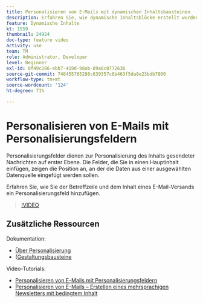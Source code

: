 ```yaml
---
title: Personalisieren von E-Mails mit dynamischen Inhaltsbausteinen
description: Erfahren Sie, wie dynamische Inhaltsblöcke erstellt wurden und wie Sie sie verwenden, um den Inhalt Ihres E-Mail-Versands zu personalisieren.
feature: Dynamische Inhalte
kt: 1559
thumbnail: 24924
doc-type: feature video
activity: use
team: TM
role: Administrator, Developer
level: Beginner
exl-id: 0f49c286-ebb7-419d-98ab-89a8c0772636
source-git-commit: 748455765298c639357c8b463f5da8e23bdb7800
workflow-type: tm+mt
source-wordcount: '124'
ht-degree: 71%

---
```


# Personalisieren von E-Mails mit Personalisierungsfeldern

Personalisierungsfelder dienen zur Personalisierung des Inhalts gesendeter Nachrichten auf erster Ebene. Die Felder, die Sie in einen Hauptinhalt einfügen, zeigen die Position an, an der die Daten aus einer ausgewählten Datenquelle eingefügt werden sollen.

Erfahren Sie, wie Sie der Betreffzeile und dem Inhalt eines E-Mail-Versands ein Personalisierungsfeld hinzufügen.

>[!VIDEO](https://video.tv.adobe.com/v/24924?quality=12)

## Zusätzliche Ressourcen

Dokumentation:

* [Über Personalisierung](https://experienceleague.adobe.com/docs/campaign-classic/using/sending-messages/personalizing-deliveries/about-personalization.html)
* ([Gestaltungsbausteine](https://experienceleague.adobe.com/docs/campaign-classic/using/sending-messages/personalizing-deliveries/personalization-blocks.html)

Video-Tutorials:

* [Personalisieren von E-Mails mit Personalisierungsfeldern](/help/sending-messages/email-channel/personalizing-emails-using-personalization-fields.md)
* [Personalisieren von E-Mails – Erstellen eines mehrsprachigen Newsletters mit bedingtem Inhalt](/help/sending-messages/email-channel/personalizing-emails-create-a-multi-lingual-newsletter-using-conditional-content.md)
